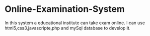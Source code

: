 # Online-Examination-System
In  this system a educational institute can take exam online. I can use html5,css3,javascripte,php and mySql database to develop it.

